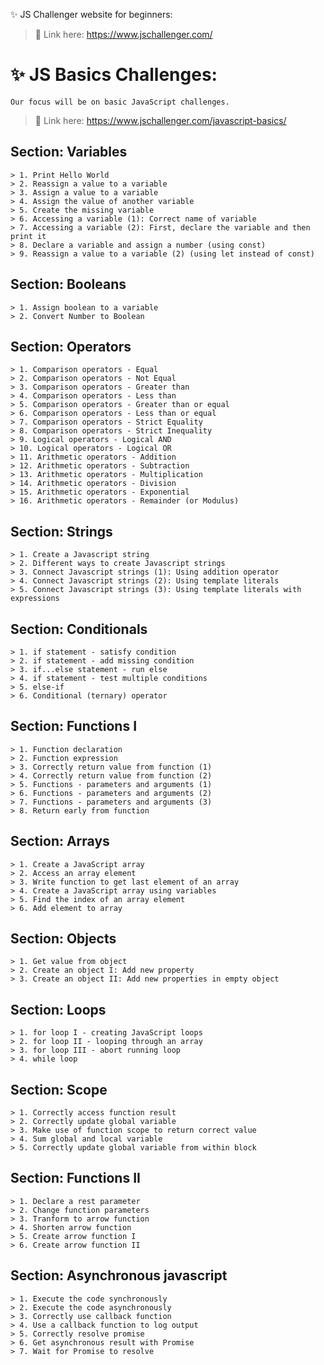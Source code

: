 ✨ JS Challenger website for beginners:
> 🔗 Link here: https://www.jschallenger.com/

# ✨ JS Basics Challenges:
    Our focus will be on basic JavaScript challenges.
> 🔗 Link here: https://www.jschallenger.com/javascript-basics/

## Section: Variables
    > 1. Print Hello World
    > 2. Reassign a value to a variable
    > 3. Assign a value to a variable
    > 4. Assign the value of another variable
    > 5. Create the missing variable
    > 6. Accessing a variable (1): Correct name of variable
    > 7. Accessing a variable (2): First, declare the variable and then print it
    > 8. Declare a variable and assign a number (using const)
    > 9. Reassign a value to a variable (2) (using let instead of const)

## Section: Booleans
    > 1. Assign boolean to a variable
    > 2. Convert Number to Boolean

## Section: Operators
    > 1. Comparison operators - Equal
    > 2. Comparison operators - Not Equal
    > 3. Comparison operators - Greater than
    > 4. Comparison operators - Less than
    > 5. Comparison operators - Greater than or equal
    > 6. Comparison operators - Less than or equal
    > 7. Comparison operators - Strict Equality
    > 8. Comparison operators - Strict Inequality
    > 9. Logical operators - Logical AND
    > 10. Logical operators - Logical OR
    > 11. Arithmetic operators - Addition
    > 12. Arithmetic operators - Subtraction
    > 13. Arithmetic operators - Multiplication
    > 14. Arithmetic operators - Division
    > 15. Arithmetic operators - Exponential
    > 16. Arithmetic operators - Remainder (or Modulus)

## Section: Strings
    > 1. Create a Javascript string
    > 2. Different ways to create Javascript strings
    > 3. Connect Javascript strings (1): Using addition operator
    > 4. Connect Javascript strings (2): Using template literals
    > 5. Connect Javascript strings (3): Using template literals with expressions

## Section: Conditionals
    > 1. if statement - satisfy condition
    > 2. if statement - add missing condition
    > 3. if...else statement - run else
    > 4. if statement - test multiple conditions
    > 5. else-if
    > 6. Conditional (ternary) operator

## Section: Functions I
    > 1. Function declaration
    > 2. Function expression
    > 3. Correctly return value from function (1)
    > 4. Correctly return value from function (2)
    > 5. Functions - parameters and arguments (1)
    > 6. Functions - parameters and arguments (2)
    > 7. Functions - parameters and arguments (3)
    > 8. Return early from function

## Section: Arrays
    > 1. Create a JavaScript array
    > 2. Access an array element
    > 3. Write function to get last element of an array
    > 4. Create a JavaScript array using variables
    > 5. Find the index of an array element
    > 6. Add element to array

## Section: Objects
    > 1. Get value from object
    > 2. Create an object I: Add new property
    > 3. Create an object II: Add new properties in empty object

## Section: Loops
    > 1. for loop I - creating JavaScript loops
    > 2. for loop II - looping through an array
    > 3. for loop III - abort running loop
    > 4. while loop

## Section: Scope
    > 1. Correctly access function result
    > 2. Correctly update global variable
    > 3. Make use of function scope to return correct value
    > 4. Sum global and local variable
    > 5. Correctly update global variable from within block

## Section: Functions II
    > 1. Declare a rest parameter
    > 2. Change function parameters
    > 3. Tranform to arrow function
    > 4. Shorten arrow function
    > 5. Create arrow function I
    > 6. Create arrow function II

## Section: Asynchronous javascript
    > 1. Execute the code synchronously
    > 2. Execute the code asynchronously
    > 3. Correctly use callback function
    > 4. Use a callback function to log output
    > 5. Correctly resolve promise
    > 6. Get asynchronous result with Promise
    > 7. Wait for Promise to resolve